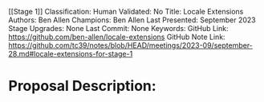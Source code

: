 [[Stage 1]]
Classification:
Human Validated: No
Title: Locale Extensions
Authors: Ben Allen
Champions: Ben Allen
Last Presented: September 2023
Stage Upgrades: 
None
Last Commit: None
Keywords: 
GitHub Link: https://github.com/ben-allen/locale-extensions
GitHub Note Link: https://github.com/tc39/notes/blob/HEAD/meetings/2023-09/september-28.md#locale-extensions-for-stage-1

# Proposal Description:
